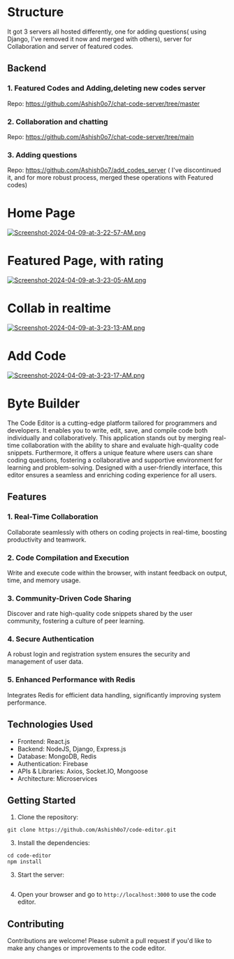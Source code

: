 # Structure
It got 3 servers all hosted differently, one for adding questions( using Django, I've removed it now and merged with others), server for Collaboration and server of featured codes.

## Backend

### 1. Featured Codes and Adding,deleting new codes server
Repo: https://github.com/Ashish0o7/chat-code-server/tree/master

### 2. Collaboration and chatting
Repo: https://github.com/Ashish0o7/chat-code-server/tree/main

### 3. Adding questions
Repo: https://github.com/Ashish0o7/add_codes_server
( I've discontinued it, and for more robust process, merged these operations with Featured codes)


# Home Page
[![Screenshot-2024-04-09-at-3-22-57-AM.png](https://i.postimg.cc/P5GcMpf6/Screenshot-2024-04-09-at-3-22-57-AM.png)](https://postimg.cc/fJKBzb9X)
# Featured Page, with rating
[![Screenshot-2024-04-09-at-3-23-05-AM.png](https://i.postimg.cc/rwNDV4K3/Screenshot-2024-04-09-at-3-23-05-AM.png)](https://postimg.cc/jDCxvL64)
# Collab in realtime
[![Screenshot-2024-04-09-at-3-23-13-AM.png](https://i.postimg.cc/bJNkcTgm/Screenshot-2024-04-09-at-3-23-13-AM.png)](https://postimg.cc/JyvGjj9X)
# Add Code
[![Screenshot-2024-04-09-at-3-23-17-AM.png](https://i.postimg.cc/k43MWX6K/Screenshot-2024-04-09-at-3-23-17-AM.png)](https://postimg.cc/mcjGs4Sg)

# Byte Builder
The Code Editor is a cutting-edge platform tailored for programmers and developers. It enables you to write, edit, save, and compile code both individually and collaboratively. This application stands out by merging real-time collaboration with the ability to share and evaluate high-quality code snippets. Furthermore, it offers a unique feature where users can share coding questions, fostering a collaborative and supportive environment for learning and problem-solving. Designed with a user-friendly interface, this editor ensures a seamless and enriching coding experience for all users.

## Features

### 1. Real-Time Collaboration
Collaborate seamlessly with others on coding projects in real-time, boosting productivity and teamwork.

### 2. Code Compilation and Execution
Write and execute code within the browser, with instant feedback on output, time, and memory usage.

### 3. Community-Driven Code Sharing
Discover and rate high-quality code snippets shared by the user community, fostering a culture of peer learning.

### 4. Secure Authentication
A robust login and registration system ensures the security and management of user data.

### 5. Enhanced Performance with Redis
Integrates Redis for efficient data handling, significantly improving system performance.


## Technologies Used

- Frontend: React.js
- Backend: NodeJS, Django, Express.js
- Database: MongoDB, Redis
- Authentication: Firebase
- APIs & Libraries: Axios, Socket.IO, Mongoose
- Architecture: Microservices
  


## Getting Started

1. Clone the repository:
   
```
git clone https://github.com/Ashish0o7/code-editor.git
```


3. Install the dependencies:

```
cd code-editor
npm install
```

3. Start the server:

```npm run start
```



4. Open your browser and go to `http://localhost:3000` to use the code editor.

## Contributing

Contributions are welcome! Please submit a pull request if you'd like to make any changes or improvements to the code editor.

##
